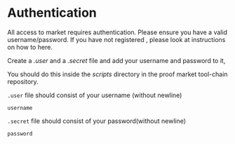 # Authentication

All access to market requires authentication. Please ensure you have a valid username/password. If you have not registered , please look at instructions on how to here.

Create a _.user_ and a _.secret_ file and add your username and password to it,&#x20;

You should do this inside the _scripts_ directory in the proof market tool-chain repository.

`.user` file should consist of your username (without newline)

```
username
```

`.secret` file should consist of your password(without newline)

```
password
```
